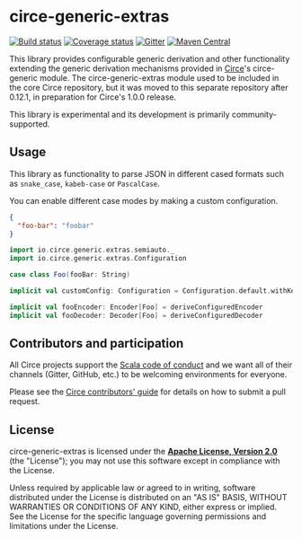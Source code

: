 # circe-generic-extras

[![Build status](https://img.shields.io/travis/circe/circe-generic-extras/master.svg)](https://travis-ci.org/circe/circe-generic-extras)
[![Coverage status](https://img.shields.io/codecov/c/github/circe/circe-generic-extras/master.svg)](https://codecov.io/github/circe/circe-generic-extras)
[![Gitter](https://img.shields.io/badge/gitter-join%20chat-green.svg)](https://gitter.im/circe/circe)
[![Maven Central](https://img.shields.io/maven-central/v/io.circe/circe-generic-extras_2.12.svg)](https://maven-badges.herokuapp.com/maven-central/io.circe/circe-generic-extras_2.12)

This library provides configurable generic derivation and other functionality extending the generic
derivation mechanisms provided in [Circe][circe]'s circe-generic module.
The circe-generic-extras module used to be included in the core Circe repository, but it was moved
to this separate repository after 0.12.1, in preparation for Circe's 1.0.0 release.

This library is experimental and its development is primarily community-supported.

## Usage

This library as functionality to parse JSON in different cased formats such as `snake_case`, `kabeb-case` or `PascalCase`.

You can enable different case modes by making a custom configuration.

```json
{
  "foo-bar": "foobar"
}
```

```scala
import io.circe.generic.extras.semiauto._
import io.circe.generic.extras.Configuration

case class Foo(fooBar: String)

implicit val customConfig: Configuration = Configuration.default.withKebabCaseMemberNames

implicit val fooEncoder: Encoder[Foo] = deriveConfiguredEncoder
implicit val fooDecoder: Decoder[Foo] = deriveConfiguredDecoder
```

## Contributors and participation

All Circe projects support the [Scala code of conduct][code-of-conduct] and we want
all of their channels (Gitter, GitHub, etc.) to be welcoming environments for everyone.

Please see the [Circe contributors' guide][contributing] for details on how to submit a pull
request.

## License

circe-generic-extras is licensed under the **[Apache License, Version 2.0][apache]**
(the "License"); you may not use this software except in compliance with the
License.

Unless required by applicable law or agreed to in writing, software
distributed under the License is distributed on an "AS IS" BASIS,
WITHOUT WARRANTIES OR CONDITIONS OF ANY KIND, either express or implied.
See the License for the specific language governing permissions and
limitations under the License.

[apache]: http://www.apache.org/licenses/LICENSE-2.0
[circe]: https://github.com/circe/circe
[code-of-conduct]: https://www.scala-lang.org/conduct/
[contributing]: https://circe.github.io/circe/contributing.html
